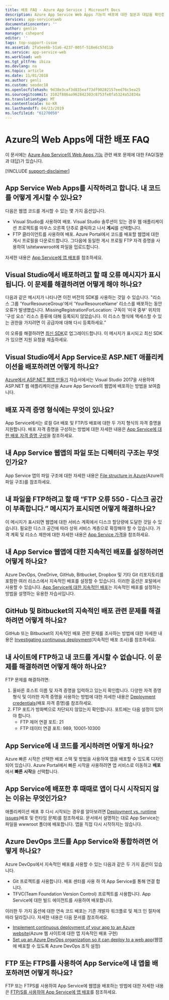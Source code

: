 ```yaml
---
title: 배포 FAQ - Azure App Service | Microsoft Docs
description: Azure App Service Web Apps 기능의 배포에 대한 질문과 대답을 확인합니다.
services: app-service\web
documentationcenter: ''
author: genlin
manager: cshepard
editor: ''
tags: top-support-issue
ms.assetid: 2fa5ee6b-51a6-4237-805f-518e6c57d11b
ms.service: app-service-web
ms.workload: web
ms.tgt_pltfrm: ibiza
ms.devlang: na
ms.topic: article
ms.date: 11/01/2018
ms.author: genli
ms.custom: seodec18
ms.openlocfilehash: 9d38e3caf3d835eaf73df90282157eed76c5ea25
ms.sourcegitcommit: 3102f886aa962842303c8753fe8fa5324a52834a
ms.translationtype: MT
ms.contentlocale: ko-KR
ms.lasthandoff: 04/23/2019
ms.locfileid: "61270050"
---
```

# <a name="deployment-faqs-for-web-apps-in-azure"></a>Azure의 Web Apps에 대한 배포 FAQ

이 문서에는 [Azure App Service의 Web Apps 기능](https://azure.microsoft.com/services/app-service/web/) 관련 배포 문제에 대한 FAQ(질문과 대답)가 있습니다.

[!INCLUDE [support-disclaimer](../../includes/support-disclaimer.md)]

## <a name="i-am-just-getting-started-with-app-service-web-apps-how-do-i-publish-my-code"></a>App Service Web Apps를 시작하려고 합니다. 내 코드를 어떻게 게시할 수 있나요?

다음은 웹앱 코드를 게시할 수 있는 몇 가지 옵션입니다.

*   Visual Studio를 사용하여 배포. Visual Studio 솔루션이 있는 경우 웹 애플리케이션 프로젝트를 마우스 오른쪽 단추로 클릭하고 나서 **게시**를 선택합니다.
*   FTP 클라이언트를 사용하여 배포. Azure Portal에서 코드를 배포할 웹앱에 대한 게시 프로필을 다운로드합니다. 그다음에 동일한 게시 프로필 FTP 자격 증명을 사용하여 \site\wwwroot에 파일을 업로드합니다.

자세한 내용은 [App Service에 앱 배포](deploy-local-git.md)를 참조하세요.

## <a name="i-see-an-error-message-when-i-try-to-deploy-from-visual-studio-how-do-i-resolve-this"></a>Visual Studio에서 배포하려고 할 때 오류 메시지가 표시됩니다. 이 문제를 해결하려면 어떻게 해야 하나요?

다음과 같은 메시지가 나타나면 이전 버전의 SDK를 사용하는 것일 수 있습니다. "리소스 그룹 'YourResourceGroup'에서 'YourResourceName' 리소스를 배포하는 동안 오류가 발생했습니다. MissingRegistrationForLocation: 구독이 '미국 중부' 위치의 '구성 요소' 리소스 종류에 대해 등록되지 않았습니다. 이 리소스 형식에 액세스할 수 있는 권한을 가지려면 이 공급자에 대해 다시 등록하세요.” 

이 오류를 해결하려면 [최신 SDK](https://azure.microsoft.com/downloads/)로 업그레이드합니다. 이 메시지가 표시되고 최신 SDK가 있으면 지원 요청을 제출하세요.

## <a name="how-do-i-deploy-an-aspnet-application-from-visual-studio-to-app-service"></a>Visual Studio에서 App Service로 ASP.NET 애플리케이션을 배포하려면 어떻게 하나요?
<a id="deployasp"></a>

[Azure에서 ASP.NET 웹앱 만들기](app-service-web-get-started-dotnet.md) 자습서에서는 Visual Studio 2017을 사용하여 ASP.NET 웹 애플리케이션을 Azure App Service의 웹앱에 배포하는 방법을 보여줍니다.

## <a name="what-are-the-different-types-of-deployment-credentials"></a>배포 자격 증명 형식에는 무엇이 있나요?

App Service에서는 로컬 Git 배포 및 FTP/S 배포에 대한 두 가지 형식의 자격 증명을 지원합니다. 배포 자격 증명을 구성하는 방법에 대한 자세한 내용은 [App Service에 대한 배포 자격 증명 구성](deploy-configure-credentials.md)을 참조하세요.

## <a name="what-is-the-file-or-directory-structure-of-my-app-service-web-app"></a>내 App Service 웹앱의 파일 또는 디렉터리 구조는 무엇인가요?

App Service 앱의 파일 구조에 대한 자세한 내용은 [File structure in Azure](https://github.com/projectkudu/kudu/wiki/File-structure-on-azure)(Azure의 파일 구조)를 참조하세요.

## <a name="how-do-i-resolve-ftp-error-550---there-is-not-enough-space-on-the-disk-when-i-try-to-ftp-my-files"></a>내 파일을 FTP하려고 할 때 “FTP 오류 550 - 디스크 공간이 부족합니다.” 메시지가 표시되면 어떻게 해결하나요?

이 메시지가 표시되면 웹앱에 대한 서비스 계획에서 디스크 할당량에 도달한 것일 수 있습니다. 필요한 디스크 공간에 따라 상위 서비스 계층으로 확장해야 할 수 있습니다. 가격 계획 및 리소스 제한에 대한 자세한 내용은 [App Service 가격](https://azure.microsoft.com/pricing/details/app-service/)을 참조하세요.

## <a name="how-do-i-set-up-continuous-deployment-for-my-app-service-web-app"></a>내 App Service 웹앱에 대한 지속적인 배포를 설정하려면 어떻게 하나요?

Azure DevOps, OneDrive, GitHub, Bitbucket, Dropbox 및 기타 Git 리포지토리를 포함한 여러 리소스에서 지속적인 배포를 설정할 수 있습니다. 이러한 옵션은 포털에서 사용할 수 있습니다. [App Service에 대한 지속적인 배포](deploy-continuous-deployment.md)는 지속적인 배포를 설정하는 방법을 설명하는 유용한 자습서입니다.

## <a name="how-do-i-troubleshoot-issues-with-continuous-deployment-from-github-and-bitbucket"></a>GitHub 및 Bitbucket의 지속적인 배포 관련 문제를 해결하려면 어떻게 하나요?

GitHub 또는 Bitbucket의 지속적인 배포 관련 문제를 조사하는 방법에 대한 자세한 내용은 [Investigating continuous deployment](https://github.com/projectkudu/kudu/wiki/Investigating-continuous-deployment)(지속적인 배포 조사)를 참조하세요.

## <a name="i-cant-ftp-to-my-site-and-publish-my-code-how-do-i-resolve-this"></a>내 사이트에 FTP하고 내 코드를 게시할 수 없습니다. 이 문제를 해결하려면 어떻게 해야 하나요?

FTP 문제를 해결하려면:

1. 올바른 호스트 이름 및 자격 증명을 입력하고 있는지 확인합니다. 다양한 자격 증명 형식 및 이러한 자격 증명을 사용하는 방법에 대한 자세한 내용은 [Deployment credentials](https://github.com/projectkudu/kudu/wiki/Deployment-credentials)(배포 자격 증명)를 참조하세요.
2. FTP 포트가 방화벽으로 차단되지 않았는지 확인합니다. 포트에는 다음 설정이 있어야 합니다.
    * FTP 제어 연결 포트: 21
    * FTP 데이터 연결 포트: 989, 10001-10300

## <a name="how-do-i-publish-my-code-to-app-service"></a>App Service에 내 코드를 게시하려면 어떻게 하나요?

Azure 빠른 시작은 선택한 배포 스택 및 방법을 사용하여 앱을 배포할 수 있도록 디자인되어 있습니다. Azure Portal에서 빠른 시작을 사용하려면 앱 서비스로 이동하고 **배포**에서 **빠른 시작**을 선택합니다.

## <a name="why-does-my-app-sometimes-restart-after-deployment-to-app-service"></a>App Service에 배포한 후 때때로 앱이 다시 시작되지 않는 이유는 무엇인가요?

애플리케이션 배포 후 다시 시작되는 경우를 알아보려면 [Deployment vs. runtime issues](https://github.com/projectkudu/kudu/wiki/Deployment-vs-runtime-issues#deployments-and-web-app-restarts")(배포 및 런타임 문제)를 참조하세요. 문서에서 설명하는 대로 App Service는 파일을 wwwroot 폴더에 배포합니다. 앱을 직접 다시 시작하지는 않습니다.

## <a name="how-do-i-integrate-azure-devops-code-with-app-service"></a>Azure DevOps 코드를 App Service와 통합하려면 어떻게 하나요?

Azure DevOps에서 지속적인 배포를 사용할 수 있는 다음과 같은 두 가지 옵션이 있습니다.

*   Git 프로젝트를 사용합니다. 배포 센터를 사용 하 여 App Service를 통해 연결 합니다.
*   TFVC(Team Foundation Version Control) 프로젝트를 사용합니다. App Service에 대한 빌드 에이전트를 사용하여 배포합니다.

이러한 두 가지 옵션에 대한 연속 코드 배포는 기존 개발자 워크플로 및 체크 인 절차에 따라 달라집니다. 자세한 내용은 다음 문서를 참조하세요. 

*   [Implement continuous deployment of your app to an Azure website](https://www.visualstudio.com/docs/release/examples/azure/azure-web-apps-from-build-and-release-hubs)(Azure 웹 사이트에 대한 앱 지속적인 배포 구현)
*   [Set up an Azure DevOps organization so it can deploy to a web app](https://github.com/projectkudu/kudu/wiki/Setting-up-a-VSTS-account-so-it-can-deploy-to-a-Web-App)(웹앱에 배포할 수 있도록 Azure DevOps 조직 설정)

## <a name="how-do-i-use-ftp-or-ftps-to-deploy-my-app-to-app-service"></a>FTP 또는 FTPS를 사용하여 App Service에 내 앱을 배포하려면 어떻게 하나요?

FTP 또는 FTPS를 사용하여 App Service에 웹앱을 배포하는 방법에 대한 자세한 내용은 [FTP/S를 사용하여 App Service에 앱 배포](deploy-ftp.md)를 참조하세요.
